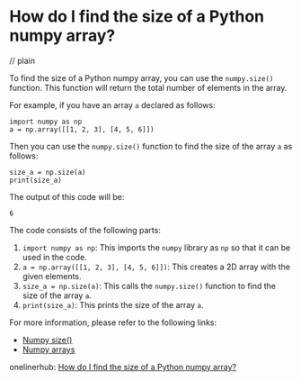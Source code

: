 # How do I find the size of a Python numpy array?
// plain

To find the size of a Python numpy array, you can use the `numpy.size()` function. This function will return the total number of elements in the array.

For example, if you have an array `a` declared as follows:

```
import numpy as np
a = np.array([[1, 2, 3], [4, 5, 6]])
```

Then you can use the `numpy.size()` function to find the size of the array `a` as follows:

```
size_a = np.size(a)
print(size_a)
```

The output of this code will be:

```
6
```

The code consists of the following parts:

1. `import numpy as np`: This imports the `numpy` library as `np` so that it can be used in the code.
2. `a = np.array([[1, 2, 3], [4, 5, 6]])`: This creates a 2D array with the given elements.
3. `size_a = np.size(a)`: This calls the `numpy.size()` function to find the size of the array `a`.
4. `print(size_a)`: This prints the size of the array `a`.

For more information, please refer to the following links:

- [Numpy size()](https://docs.scipy.org/doc/numpy/reference/generated/numpy.size.html)
- [Numpy arrays](https://docs.scipy.org/doc/numpy/user/quickstart.html#numpy-arrays)

onelinerhub: [How do I find the size of a Python numpy array?](https://onelinerhub.com/python-scipy/how-do-i-find-the-size-of-a-python-numpy-array)